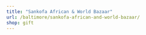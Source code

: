```yaml
---
title: "Sankofa African & World Bazaar"
url: /baltimore/sankofa-african-and-world-bazaar/
shop: gift
---
```

